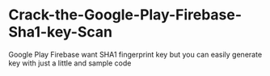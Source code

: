 # Crack-the-Google-Play-Firebase-Sha1-key-Scan
Google Play Firebase want SHA1 fingerprint key but you can easily generate key with  just a little and sample code 
